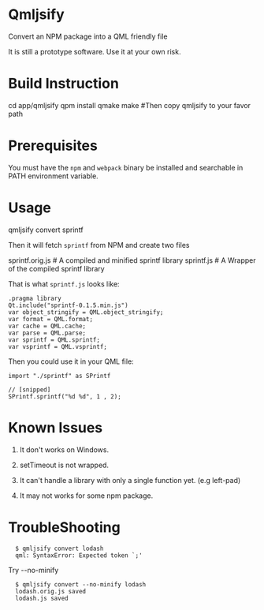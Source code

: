 # Qmljsify
Convert an NPM package into a QML friendly file

It is still a prototype software. Use it at your own risk.

Build Instruction
=================

  cd app/qmljsify
  qpm install
  qmake
  make 
  #Then copy qmljsify to your favor path

Prerequisites
=============

You must have the `npm` and `webpack` binary be installed and searchable in PATH environment variable.

Usage
=====

  qmljsify convert sprintf
  
Then it will fetch `sprintf` from NPM and create two files

  sprintf.orig.js # A compiled and minified sprintf library
  sprintf.js # A Wrapper of the compiled sprintf library

That is what `sprintf.js` looks like:

```
.pragma library
Qt.include("sprintf-0.1.5.min.js")
var object_stringify = QML.object_stringify;
var format = QML.format;
var cache = QML.cache;
var parse = QML.parse;
var sprintf = QML.sprintf;
var vsprintf = QML.vsprintf;
```

Then you could use it in your QML file:

```
import "./sprintf" as SPrintf

// [snipped]
SPrintf.sprintf("%d %d", 1 , 2);
```

Known Issues
============

1. It don't works on Windows.

2. setTimeout is not wrapped.

3. It can't handle a library with only a single function yet. (e.g left-pad)

4. It may not works for some npm package.

TroubleShooting
===============

```
  $ qmljsify convert lodash
  qml: SyntaxError: Expected token `;'
```
Try --no-minify

```
  $ qmljsify convert --no-minify lodash
  lodash.orig.js saved
  lodash.js saved
```



